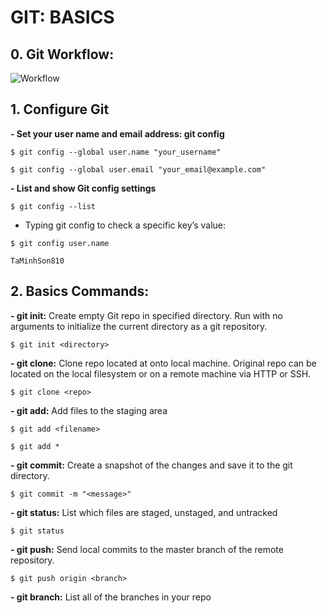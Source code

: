 # GIT: BASICS
## 0. Git Workflow:

![Workflow](https://i.redd.it/nm1w0gnf2zh11.png)

## 1. Configure Git

**- Set your user name and email address: git config**

```$ git config --global user.name "your_username"```

```$ git config --global user.email "your_email@example.com"```

**- List and show Git config settings**

```$ git config --list```

+ Typing git config <key> to check a specific key’s value:
  
```$ git config user.name```
  
```TaMinhSon810```

## 2. Basics Commands:

**- git init:** Create empty Git repo in specified directory. Run with no arguments to initialize the current directory as a git repository.

```$ git init <directory>```
  
**- git clone:** Clone repo located at <repo> onto local machine. Original repo can be located on the local filesystem or on a remote machine via HTTP or SSH.

```$ git clone <repo>```
  
**- git add:**  Add files to the staging area
  
```$ git add <filename>```
  
```$ git add *```
  
**- gỉt commit:** Create a snapshot of the changes and save it to the git directory.
  
```$ git commit -m "<message>"```
  
**- git status:** List which files are staged, unstaged, and untracked
  
```$ git status```
 
**- git push:** Send local commits to the master branch of the remote repository.
  
```$ git push origin <branch>```
  
**- git branch:** List all of the branches in your repo

```


